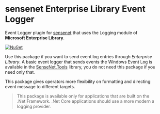 # sensenet Enterprise Library Event Logger
Event Logger plugin for [sensenet](https://github.com/SenseNet/sensenet) that uses the Logging module of **Microsoft Enterprise Library**.

[![NuGet](https://img.shields.io/nuget/v/SenseNet.EntlibLogger.svg)](https://www.nuget.org/packages/SenseNet.EntlibLogger)

Use this package if you want to send event log entries through _Enterprise Library_. A basic event logger that sends events the Windows Event Log is available in the [SenseNet.Tools](https://www.nuget.org/packages/SenseNet.Tools) library, you do not need this package if you need only that.

This package gives operators more flexibility on formatting and directing event message to different targets.

> This package is available only for applications that are built on the .Net Framework. .Net Core applications should use a more modern a logging provider.